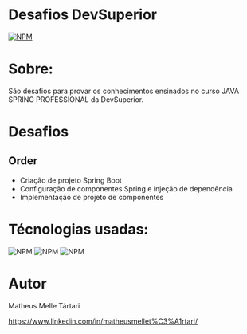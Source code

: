 # Desafios DevSuperior
[![NPM](https://img.shields.io/npm/l/react)](https://github.com/Zelphh/listagem-pokemon/blob/main/LICENSE)

# Sobre:

São desafios para provar os conhecimentos ensinados no curso JAVA SPRING PROFESSIONAL da DevSuperior.

# Desafios

## Order

- Criação de projeto Spring Boot
- Configuração de componentes Spring e injeção de dependência
- Implementação de projeto de componentes

# Técnologias usadas:

![NPM](https://img.shields.io/badge/JAVA-FFA500)  ![NPM](https://img.shields.io/badge/SPRING_BOOT-77FF66) ![NPM](https://img.shields.io/badge/SPRING_TOOLS_SUITE-77FF00)

# Autor

Matheus Melle Tártari

https://www.linkedin.com/in/matheusmellet%C3%A1rtari/
